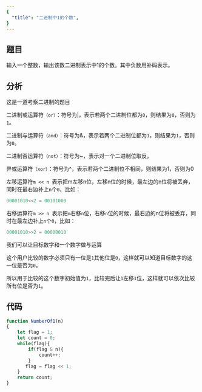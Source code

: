 ```yaml
---
{
  "title": "二进制中1的个数",
}
---
```



## 题目

输入一个整数，输出该数二进制表示中1的个数。其中负数用补码表示。

## 分析

这是一道考察二进制的题目

二进制或运算符`（or）`：符号为|，表示若两个二进制位都为`0`，则结果为`0`，否则为`1`。

二进制与运算符`（and）`：符号为&，表示若两个二进制位都为`1`，则结果为`1`，否则为`0`。

二进制否运算符`（not）`：符号为~，表示对一个二进制位取反。

异或运算符`（xor）`：符号为^，表示若两个二进制位不相同，则结果为1，否则为0

左移运算符`m << n `表示把m左移n位，左移n位的时候，最左边的n位将被丢弃，同时在最右边补上`n`个`0`，比如：

```js
00001010<<2 = 00101000
```

右移运算符`m >> n `表示把`m`右移`n`位，右移`n`位的时候，最右边的n位将被丢弃，同时在最左边补上`n`个`0`，比如：

```js
00001010>>2 = 00000010
```

我们可以让目标数字和一个数字做与运算

这个用户比较的数字必须只有一位是`1`其他位是`0`，这样就可以知道目标数字的这一位是否为`0`。

所以用于比较的这个数字初始值为`1`，比较完后让`1`左移`1`位，这样就可以依次比较所有位是否为`1`。

## 代码


```js
function NumberOf1(n)
{
    let flag = 1;
    let count = 0;
    while(flag){
        if(flag & n){
            count++;
        }
       flag = flag << 1;
    }
    return count;
}
```